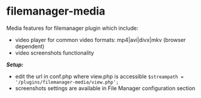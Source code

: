 # filemanager-media
Media features for filemanager plugin which include:
- video player for common video formats: mp4|avi|divx|mkv (browser dependent)
- video screenshots functionality

***Setup:***
  - edit the url in conf.php where view.php is accessible `$streampath = '/plugins/filemanager-media/view.php';`
  - screenshots settings are available in File Manager configuration section
  
